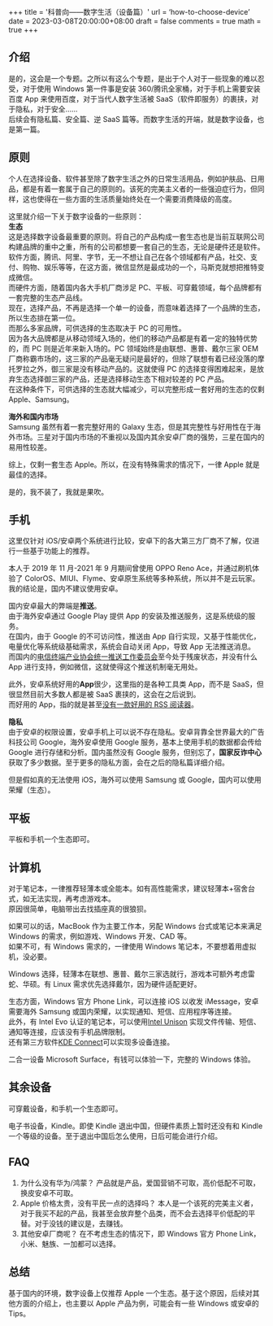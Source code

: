 +++
title = '科普向——数字生活（设备篇）'
url = ‘how-to-choose-device’
date = 2023-03-08T20:00:00+08:00
draft = false
comments = true
math = true
+++

## 介绍

是的，这会是一个专题。之所以有这么个专题，是出于个人对于一些现象的难以忍受，对于使用 Windows 第一件事是安装 360/腾讯全家桶，对于手机上需要安装百度 App 来使用百度，对于当代人数字生活被 SaaS（软件即服务）的裹挟，对于隐私，对于安全……  
后续会有隐私篇、安全篇、逆 SaaS 篇等。而数字生活的开端，就是数字设备，也是第一篇。

## 原则

个人在选择设备、软件甚至除了数字生活之外的日常生活用品，例如护肤品、日用品，都是有着一套属于自己的原则的。该死的完美主义者的一些强迫症行为，但同样，这也使得在一些方面的生活质量始终处在一个需要消费降级的高度。

这里就介绍一下关于数字设备的一些原则：  
**生态**  
这是选择数字设备最重要的原则。将自己的产品构成一套生态也是当前互联网公司构建品牌的重中之重，所有的公司都想要一套自己的生态，无论是硬件还是软件。  
软件方面，腾讯、阿里、字节，无一不想让自己在各个领域都有产品，社交、支付、购物、娱乐等等，在这方面，微信显然是最成功的一个，马斯克就想把推特变成微信。  
而硬件方面，随着国内各大手机厂商涉足 PC、平板、可穿戴领域，每个品牌都有一套完整的生态产品线。  
现在，选择产品，不再是选择一个单一的设备，而意味着选择了一个品牌的生态，所以生态排在第一位。  
而那么多家品牌，可供选择的生态取决于 PC 的可用性。  
因为各大品牌都是从移动领域入场的，他们的移动产品都是有着一定的独特优势的，而 PC 则是近年来新入场的。PC 领域始终是由联想、惠普、戴尔三家 OEM 厂商称霸市场的，这三家的产品毫无疑问是最好的，但除了联想有着已经没落的摩托罗拉之外，御三家是没有移动产品的。这就使得 PC 的选择变得困难起来，是放弃生态选择御三家的产品，还是选择移动生态下相对较差的 PC 产品。  
在这种条件下，可供选择的生态就大幅减少，可以完整形成一套好用的生态的仅剩 Apple、Samsung。

**海外和国内市场**  
Samsung 虽然有着一套完整好用的 Galaxy 生态，但是其完整性与好用性在于海外市场。三星对于国内市场的不重视以及国内其余安卓厂商的强势，三星在国内的易用性较差。

综上，仅剩一套生态 Apple。所以，在没有特殊需求的情况下，一律 Apple 就是最佳的选择。

是的，我不装了，我就是果吹。

## 手机

这里仅针对 iOS/安卓两个系统进行比较，安卓下的各大第三方厂商不了解，仅进行一些基于功能上的推荐。

本人于 2019 年 11 月-2021 年 9 月期间曾使用 OPPO Reno Ace，并通过刷机体验了 ColorOS、MIUI、Flyme、安卓原生系统等多种系统，所以并不是云玩家。  
我的结论是，国内不建议使用安卓。

国内安卓最大的弊端是**推送**。  
由于海外安卓通过 Google Play 提供 App 的安装及推送服务，这是系统级的服务。  
在国内，由于 Google 的不可访问性，推送由 App 自行实现，又基于性能优化，电量优化等系统级基础需求，系统会自动关闭 App，导致 App 无法推送消息。  
而国内的[电信终端产业协会统一推送工作委员会](https://upc.taf.org.cn)至今处于残废状态，并没有什么 App 进行支持，例如微信，这就使得这个推送机制毫无用处。

此外，安卓系统好用的**App**很少，这里指的是各种工具类 App，而不是 SaaS，但很显然目前大多数人都是被 SaaS 裹挟的，这会在之后说到。  
而好用的 App，指的就是甚至[没有一款好用的 RSS 阅读器](https://birchtree.me/blog/the-shocking-state-of-enthusiast-apps-on-android/)。

**隐私**  
由于安卓的权限设置，安卓手机上可以说不存在隐私。安卓背靠全世界最大的广告科技公司 Google，海外安卓使用 Google 服务，基本上使用手机的数据都会传给 Google 进行存储和分析。国内虽然没有 Google 服务，但别忘了，**国家反诈中心**获取了多少数据。至于更多的隐私方面，会在之后的隐私篇详细介绍。

但是假如真的无法使用 iOS，海外可以使用 Samsung 或 Google，国内可以使用荣耀（生态）。

## 平板

平板和手机一个生态即可。

## 计算机

对于笔记本，一律推荐轻薄本或全能本。如有高性能需求，建议轻薄本+宿舍台式，如无法实现，再考虑游戏本。  
原因很简单，电脑带出去找插座真的很狼狈。

如果可以的话，MacBook 作为主要工作本，另配 Windows 台式或笔记本来满足 Windows 的需求，例如游戏、Windows 开发、CAD 等。  
如果不可，有 Windows 需求的，一律使用 Windows 笔记本，不要想着用虚拟机，没必要。

Windows 选择，轻薄本在联想、惠普、戴尔三家选就行，游戏本可额外考虑雷蛇、华硕。有 Linux 需求优先选择戴尔，因为硬件适配更好。

生态方面，Windows 官方 Phone Link，可以连接 iOS 以收发 iMessage，安卓需要海外 Samsung 或国内荣耀，以实现通知、短信、应用程序等连接。  
此外，有 Intel Evo 认证的笔记本，可以使用[Intel Unison](https://www.intel.com/content/www/us/en/products/docs/unison/overview.html) 实现文件传输、短信、通知等连接，应该没有手机品牌限制。  
还有第三方软件[KDE Connect](https://kdeconnect.kde.org)可以实现多设备连接。

二合一设备 Microsoft Surface，有钱可以体验一下，完整的 Windows 体验。

## 其余设备

可穿戴设备，和手机一个生态即可。

电子书设备，Kindle。即使 Kindle 退出中国，但硬件素质上暂时还没有和 Kindle 一个等级的设备。至于退出中国后怎么使用，日后可能会进行介绍。

## FAQ

1. 为什么没有华为/鸿蒙？
   产品就是产品，爱国营销不可取，高价低配不可取，换皮安卓不可取。
2. Apple 价格太贵，没有平民一点的选择吗？
   本人是一个该死的完美主义者，对于我买不起的产品，我甚至会放弃整个品类，而不会去选择平价低配的平替。对于没钱的建议是，去赚钱。
3. 其他安卓厂商呢？
   在不考虑生态的情况下，即 Windows 官方 Phone Link，小米、魅族、一加都可以选择。

## 总结

基于国内的环境，数字设备上仅推荐 Apple 一个生态。基于这个原因，后续对其他方面的介绍上，也主要以 Apple 产品为例，可能会有一些 Windows 或安卓的 Tips。
